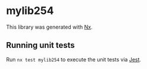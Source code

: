 # mylib254

This library was generated with [Nx](https://nx.dev).

## Running unit tests

Run `nx test mylib254` to execute the unit tests via [Jest](https://jestjs.io).
